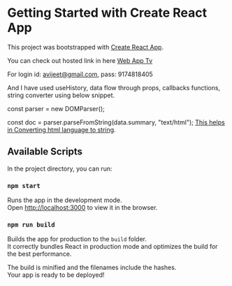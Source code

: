 # Getting Started with Create React App

This project was bootstrapped with [Create React App](https://github.com/facebook/create-react-app).

You can check out hosted link in here [Web App Tv](https://webapp-tv.netlify.app/)

For login id: avijeet@gmail.com, pass: 9174818405

And I have used useHistory, data flow through props, callbacks functions, string converter using below snippet.

const parser = new DOMParser(); 

const doc = parser.parseFromString(data.summary, "text/html"); [This helps in Converting html language to string](#). 

## Available Scripts

In the project directory, you can run:

### `npm start`

Runs the app in the development mode.\
Open [http://localhost:3000](http://localhost:3000) to view it in the browser.

### `npm run build`

Builds the app for production to the `build` folder.\
It correctly bundles React in production mode and optimizes the build for the best performance.

The build is minified and the filenames include the hashes.\
Your app is ready to be deployed!

